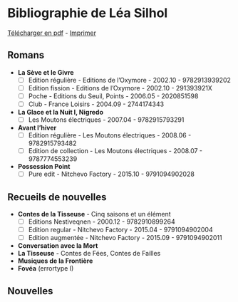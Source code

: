 # Bibliographie de Léa Silhol

[Télécharger en pdf](https://gitprint.com/luigibrosse/lea-silhol-bilbiographie/blob/master/README.md?download) - [Imprimer](https://gitprint.com/luigibrosse/lea-silhol-bilbiographie/blob/master/README.md?print)

## Romans

* **La Sève et le Givre**
  * [ ] Edition régulière - Editions de l’Oxymore - 2002.10 - 9782913939202
  * [ ] Edition fission - Editions de l’Oxymore - 2002.10 - 291393921X
  * [ ] Poche - Editions du Seuil, Points - 2006.05 - 2020851598
  * [ ] Club - France Loisirs - 2004.09 - 2744174343
* **La Glace et la Nuit I, Nigredo**
  * [ ] Les Moutons électriques - 2007.04 - 9782915793291
* **Avant l’hiver**
  * [ ] Edition régulière - Les Moutons électriques - 2008.06 - 9782915793482
  * [ ] Edition de collection - Les Moutons électriques - 2008.07 - 9787774553239
* **Possession Point**
  * [ ] Pure edit - Nitchevo Factory - 2015.10 - 9791094902028

## Recueils de nouvelles
* **Contes de la Tisseuse** - Cinq saisons et un élément
  * [ ] Editions Nestiveqnen - 2000.12 - 9782910899264
  * [ ] Edition regular - Nitchevo Factory - 2015.04 - 9791094902004
  * [ ] Edition augmentée - Nitchevo Factory - 2015.09 - 9791094902011
* **Conversation avec la Mort**
* **La Tisseuse** - Contes de Fées, Contes de Failles
* **Musiques de la Frontière**
* **Fovéa** (errortype I)

## Nouvelles
